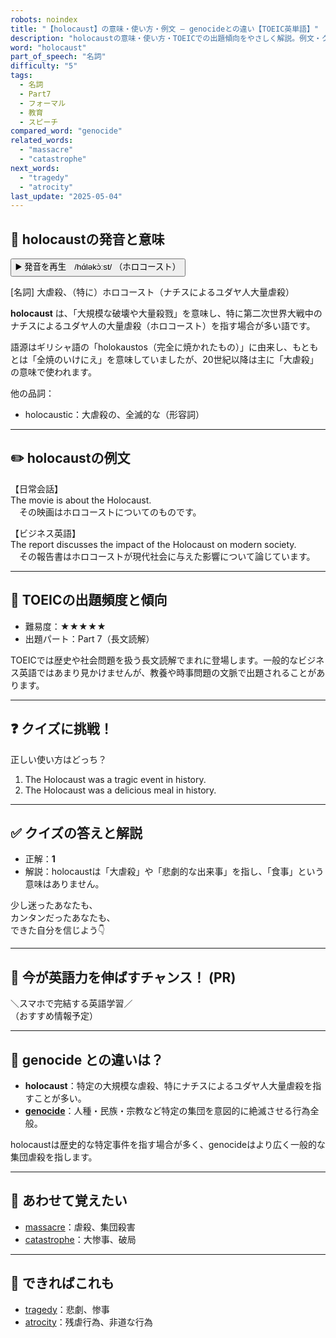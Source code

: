 ```yaml
---
robots: noindex
title: "【holocaust】の意味・使い方・例文 ― genocideとの違い【TOEIC英単語】"
description: "holocaustの意味・使い方・TOEICでの出題傾向をやさしく解説。例文・クイズ付きでgenocideとの違いもわかりやすく学べます。"
word: "holocaust"
part_of_speech: "名詞"
difficulty: "5"
tags:
  - 名詞
  - Part7
  - フォーマル
  - 教育
  - スピーチ
compared_word: "genocide"
related_words:
  - "massacre"
  - "catastrophe"
next_words:
  - "tragedy"
  - "atrocity"
last_update: "2025-05-04"
---
```


## 🔰 holocaustの発音と意味

<button class="play-audio" onclick="playTTS('holocaust')">
  <span class="play-audio-main">
    ▶️ 発音を再生　/hɑ́ləkɔ̀ːst/
  </span>
  <span class="play-audio-sub">
    （ホロコースト）
  </span>
</button>

[名詞] 大虐殺、（特に）ホロコースト（ナチスによるユダヤ人大量虐殺）

**holocaust** は、「大規模な破壊や大量殺戮」を意味し、特に第二次世界大戦中のナチスによるユダヤ人の大量虐殺（ホロコースト）を指す場合が多い語です。

語源はギリシャ語の「holokaustos（完全に焼かれたもの）」に由来し、もともとは「全焼のいけにえ」を意味していましたが、20世紀以降は主に「大虐殺」の意味で使われます。

他の品詞：  
- holocaustic：大虐殺の、全滅的な（形容詞）

---

## ✏️ holocaustの例文

【日常会話】  
The movie is about the Holocaust.  
　その映画はホロコーストについてのものです。

【ビジネス英語】  
The report discusses the impact of the Holocaust on modern society.  
　その報告書はホロコーストが現代社会に与えた影響について論じています。

---

## 🎯 TOEICの出題頻度と傾向

- 難易度：★★★★★
- 出題パート：Part 7（長文読解）

TOEICでは歴史や社会問題を扱う長文読解でまれに登場します。一般的なビジネス英語ではあまり見かけませんが、教養や時事問題の文脈で出題されることがあります。

---

## ❓ クイズに挑戦！

正しい使い方はどっち？

1. The Holocaust was a tragic event in history.  
2. The Holocaust was a delicious meal in history.

---

## ✅ クイズの答えと解説

- 正解：**1**
- 解説：holocaustは「大虐殺」や「悲劇的な出来事」を指し、「食事」という意味はありません。

少し迷ったあなたも、  
カンタンだったあなたも、  
できた自分を信じよう👇️

---

## 🚀 今が英語力を伸ばすチャンス！ (PR)

<div class="info-center">
＼スマホで完結する英語学習／<br>  
（おすすめ情報予定）
</div>

---

## 🤔  genocide との違いは？

- **holocaust**：特定の大規模な虐殺、特にナチスによるユダヤ人大量虐殺を指すことが多い。
- **[genocide](/genocide)**：人種・民族・宗教など特定の集団を意図的に絶滅させる行為全般。

holocaustは歴史的な特定事件を指す場合が多く、genocideはより広く一般的な集団虐殺を指します。

---

## 🧩 あわせて覚えたい

- [massacre](/massacre)：虐殺、集団殺害
- [catastrophe](/catastrophe)：大惨事、破局

---

## 📖 できればこれも

- [tragedy](/tragedy)：悲劇、惨事
- [atrocity](/atrocity)：残虐行為、非道な行為

<!-- cvid: aid49_bid47 -->
